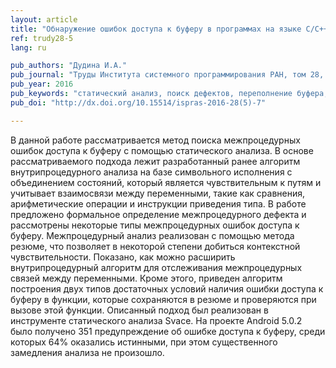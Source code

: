 ```yaml
---
layout: article
title: "Обнаружение ошибок доступа к буферу в программах на языке C/C++ с помощью статического анализа"
ref: trudy28-5
lang: ru

pub_authors: "Дудина И.А."
pub_journal: "Труды Института системного программирования РАН, том 28, вып. 5, 2016, стр. 119-134."
pub_year: 2016
pub_keywords: "статический анализ, поиск дефектов, переполнение буфера, чувствительность к путям, контекстная чувствительность, межпроцедурный анализ, символьное исполнение"
pub_doi: "http://dx.doi.org/10.15514/ispras-2016-28(5)-7"

---
```


В данной работе рассматривается метод поиска межпроцедурных ошибок доступа к буферу с помощью статического анализа. В основе рассматриваемого подхода лежит разработанный ранее алгоритм внутрипроцедурного анализа на базе символьного исполнения с объединением состояний, который является чувствительным к путям и учитывает взаимосвязи между переменными, такие как сравнения, арифметические операции и инструкции приведения типа. В работе предложено формальное определение
межпроцедурного дефекта и рассмотрены некоторые типы межпроцедурных ошибок доступа к буферу. Межпроцедурный анализ реализован с помощью метода резюме, что позволяет в некоторой степени добиться контекстной чувствительности. Показано, как можно расширить внутрипроцедурный алгоритм для отслеживания межпроцедурных связей между переменными. Кроме этого, приведен алгоритм построения двух типов достаточных условий наличия ошибки доступа к буферу в функции, которые сохраняются в
резюме и проверяются при вызове этой функции. Описанный подход был реализован в инструменте статического анализа Svace. На проекте Android 5.0.2 было получено 351 предупреждение об ошибке доступа к буферу, среди которых 64% оказались истинными, при этом существенного замедления анализа не произошло.
